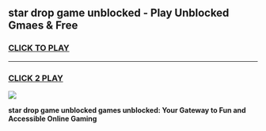 
## star drop game unblocked - Play Unblocked Gmaes & Free
<h3>
<a href="https://news.freeplayer.one?title=star_drop_game_unblocked&ref=23F">CLICK TO PLAY</a></h3>
<hr>

<h3>
<a href="https://news.freeplayer.one?title=star_drop_game_unblocked&ref=23F">CLICK 2 PLAY</a>
  
</h3>

<a href="https://news.freeplayer.one?title=star_drop_game_unblocked&ref=23F/"><img src="https://clearcache.store/games.png"></a>


**star drop game unblocked games unblocked: Your Gateway to Fun and Accessible Online Gaming**
